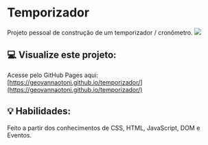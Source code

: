 # Temporizador
Projeto pessoal de construção de um temporizador / cronômetro.
<img src="./temporizador.gif">

## :computer: Visualize este projeto:
Acesse pelo GitHub Pages aqui: 
[https://geovannaotoni.github.io/temporizador/](https://geovannaotoni.github.io/temporizador/)

## :bulb: Habilidades:
Feito a partir dos conhecimentos de CSS, HTML, JavaScript, DOM e Eventos.
